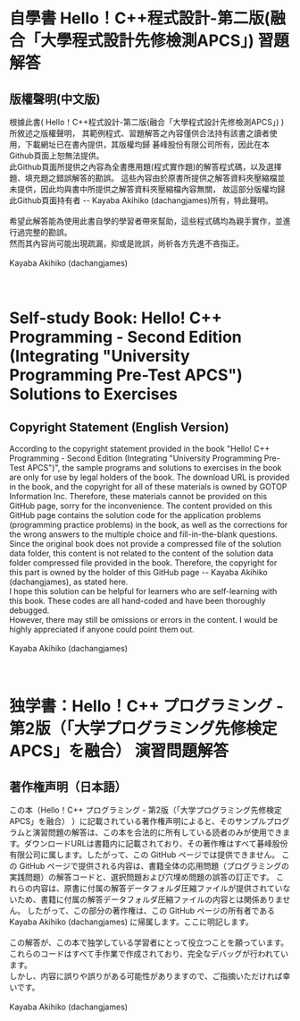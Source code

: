 <h1>自學書 Hello！C++程式設計-第二版(融合「大學程式設計先修檢測APCS」) 習題解答</h1>
<h2>版權聲明(中文版)</h2>
根據此書( Hello！C++程式設計-第二版(融合「大學程式設計先修檢測APCS」) )所敘述之版權聲明，
其範例程式、習題解答之內容僅供合法持有該書之讀者使用，下載網址已在書內提供，其版權均歸
碁峰股份有限公司所有，因此在本Github頁面上恕無法提供。<br>
此Github頁面所提供之內容為全書應用題(程式實作題)的解答程式碼，以及選擇題、填充題之錯誤解答的勘誤。
這些內容由於原書所提供之解答資料夾壓縮檔並未提供，因此均與書中所提供之解答資料夾壓縮檔內容無關，
故這部分版權均歸此Github頁面持有者 -- Kayaba Akihiko (dachangjames)所有，特此聲明。<br>
<br>
希望此解答能為使用此書自學的學習者帶來幫助，這些程式碼均為親手實作，並進行過完整的勘誤。<br>
然而其內容尚可能出現疏漏，抑或是訛誤，尚祈各方先進不吝指正。<br>
<br>
Kayaba Akihiko (dachangjames)<br>
<br>
<br>
<h1>Self-study Book: Hello! C++ Programming - Second Edition (Integrating "University Programming Pre-Test APCS") Solutions to Exercises</h1>
<h2>Copyright Statement (English Version)</h2>
According to the copyright statement provided in the book "Hello! C++ Programming - Second Edition (Integrating "University Programming Pre-Test APCS")", the sample programs and solutions to exercises in the book are only for use by legal holders of the book. The download URL is provided in the book, and the copyright for all of these materials is owned by GOTOP Information Inc. Therefore, these materials cannot be provided on this GitHub page, sorry for the inconvenience.
The content provided on this GitHub page contains the solution code for the application problems (programming practice problems) in the book, as well as the corrections for the wrong answers to the multiple choice and fill-in-the-blank questions.
Since the original book does not provide a compressed file of the solution data folder, this content is not related to the content of the solution data folder compressed file provided in the book. Therefore, the copyright for this part is owned by the holder of this GitHub page -- Kayaba Akihiko (dachangjames), as stated here.
<br>
I hope this solution can be helpful for learners who are self-learning with this book. These codes are all hand-coded and have been thoroughly debugged.<br>
However, there may still be omissions or errors in the content. I would be highly appreciated if anyone could point them out.<br>
<br>
Kayaba Akihiko (dachangjames)<br>
<br>
<br>
<h1>独学書：Hello！C++ プログラミング - 第2版（「大学プログラミング先修検定APCS」を融合） 演習問題解答</h1>
<h2>著作権声明（日本語）</h2>
この本（Hello！C++ プログラミング - 第2版（「大学プログラミング先修検定APCS」を融合） ）に記載されている著作権声明によると、そのサンプルプログラムと演習問題の解答は、この本を合法的に所有している読者のみが使用できます。ダウンロードURLは書籍内に記載されており、その著作権はすべて碁峰股份有限公司に属します。したがって、この GitHub ページでは提供できません。
この GitHub ページで提供される内容は、書籍全体の応用問題（プログラミングの実践問題）の解答コードと、選択問題および穴埋め問題の誤答の訂正です。
これらの内容は、原書に付属の解答データフォルダ圧縮ファイルが提供されていないため、書籍に付属の解答データフォルダ圧縮ファイルの内容とは関係ありません。
したがって、この部分の著作権は、この GitHub ページの所有者である Kayaba Akihiko (dachangjames) に帰属します。ここに明記します。<br>
<br>
この解答が、この本で独学している学習者にとって役立つことを願っています。これらのコードはすべて手作業で作成されており、完全なデバッグが行われています。<br>
しかし、内容に誤りや誤りがある可能性がありますので、ご指摘いただければ幸いです。<br>
<br>
Kayaba Akihiko (dachangjames)<br>
